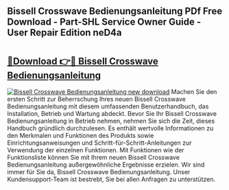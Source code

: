 ## Bissell Crosswave Bedienungsanleitung PDf Free Download - Part-SHL Service Owner Guide - User Repair Edition neD4a

# <h2><a href="http://df1g3rp.blite.top/?on=Bissell+Crosswave+Bedienungsanleitung">🔗Download 👉🔴 Bissell Crosswave Bedienungsanleitung</a></h2>

[![Bissell Crosswave Bedienungsanleitung new download](https://i.imgur.com/lujVjoI.png)](http://df1g3rp.blite.top/?on=Bissell+Crosswave+Bedienungsanleitung)
Machen Sie den ersten Schritt zur Beherrschung Ihres neuen Bissell Crosswave Bedienungsanleitung mit diesem umfassenden Benutzerhandbuch, das Installation, Betrieb und Wartung abdeckt. Bevor Sie Ihr Bissell Crosswave Bedienungsanleitung in Betrieb nehmen, nehmen Sie sich die Zeit, dieses Handbuch gründlich durchzulesen. Es enthält wertvolle Informationen zu den Merkmalen und Funktionen des Produkts sowie Einrichtungsanweisungen und Schritt-für-Schritt-Anleitungen zur Verwendung der einzelnen Funktionen. Mit Funktionen wie der Funktionsliste können Sie mit Ihrem neuen Bissell Crosswave Bedienungsanleitung außergewöhnliche Ergebnisse erzielen. Wir sind immer für Sie da, Bissell Crosswave Bedienungsanleitung. Unser Kundensupport-Team ist bestrebt, Sie bei allen Anfragen zu unterstützen.
